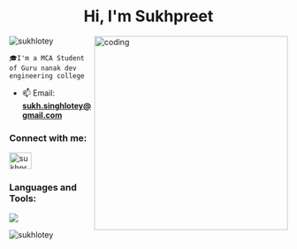 <h1 align="center">Hi, I'm Sukhpreet</h1>
<img align="right" alt="coding" width="350" src="https://sweezy-cursors.com/wp-content/uploads/cursor/harry-potter-severus-snape-amp-wand-animated/harry-potter-severus-snape-wand-animated-custom-cursor.gif"


<p align="left"> <img src="https://komarev.com/ghpvc/?username=sukhpreet007&label=Profile%20views&color=0e75b6&style=flat" alt="sukhlotey" /> </p>


    🎓I'm a MCA Student of Guru nanak dev engineering college

- 📫 Email: **sukh.singhlotey@gmail.com**

<h3 align="left">Connect with me:</h3>
<p align="left">
<a href="https://linkedin.com/in/sukhpreetlotey" target="blank"><img align="center" src="https://raw.githubusercontent.com/rahuldkjain/github-profile-readme-generator/master/src/images/icons/Social/linked-in-alt.svg" alt="sukhpreetlotey" height="30" width="40" /></a>
</p>

<h3 align="left">Languages and Tools:</h3>
<p>
	<img src="https://skillicons.dev/icons?i=html,css,sass,styledcomponents,javascript,nodejs,expressjs,mongodb,bootstrap,tailwind,materialui,react,redux,vscode,postman,netlify,git,github,linux,latex&perline=11" />
</p>
<p></p>
<p><img align="left" src="https://github-readme-stats.vercel.app/api/top-langs?username=sukhlotey&show_icons=true&locale=en&layout=compact" alt="sukhlotey" /></p>



